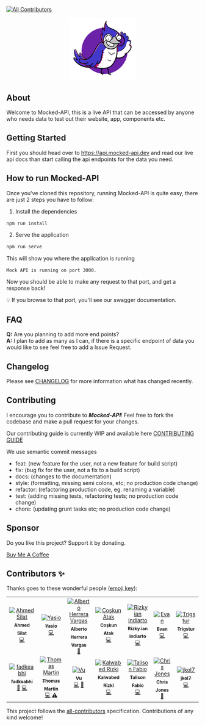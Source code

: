 
<!-- ALL-CONTRIBUTORS-BADGE:START - Do not remove or modify this section -->
[![All Contributors](https://img.shields.io/badge/all_contributors-14-orange.svg?style=flat-square)](#contributors-)
<!-- ALL-CONTRIBUTORS-BADGE:END -->

<p align="center" style="margin-bottom: 20px">
  <a href="https://github.com/ageddesi/Mocked-API">
    <img
      src="./mocked-api-logo.png" 
      alt="Mocked-API" 
      width="35%">
  </a>
</p>

## About

Welcome to Mocked-API, this is a live API that can be accessed by anyone who needs data to test out their website, app, components etc.

## Getting Started

First you should head over to https://api.mocked-api.dev and read our live api docs than start calling the api endpoints for the data you need.

## How to run Mocked-API
Once you've cloned this repository, running Mocked-API is quite easy, there are just 2 steps you have to follow:
1. Install the dependencies
```bash
npm run install
```
2. Serve the application
```bash
npm run serve
```
This will show you where the application is running
```
Mock API is running on port 3000.
```

Now you should be able to make any request to that port, and get a response back! 

💡 If you browse to that port, you'll see our swagger documentation. 

## FAQ

**Q:** Are you planning to add more end points? <br />
**A:** I plan to add as many as I can, if there is a specific endpoint of data you would like to see feel free to add a Issue Request.

## Changelog

Please see [CHANGELOG](CHANGELOG.md) for more information what has changed recently.

## Contributing

I encourage you to contribute to ***Mocked-API***! Feel free to fork the codebase and make a pull request for your changes.

Our contributing guide is currently WIP and available here [CONTRIBUTING GUIDE](CONTRIBUTING.md)

We use semantic commit messages 
- feat: (new feature for the user, not a new feature for build script)
- fix: (bug fix for the user, not a fix to a build script)
- docs: (changes to the documentation)
- style: (formatting, missing semi colons, etc; no production code change)
- refactor: (refactoring production code, eg. renaming a variable)
- test: (adding missing tests, refactoring tests; no production code change)
- chore: (updating grunt tasks etc; no production code change)

## Sponsor

Do you like this project? Support it by donating.

<a href="https://www.buymeacoffee.com/aaronrackley">
  Buy Me A Coffee
</a>

## Contributors ✨

Thanks goes to these wonderful people ([emoji key](https://allcontributors.org/docs/en/emoji-key)):

<!-- ALL-CONTRIBUTORS-LIST:START - Do not remove or modify this section -->
<!-- prettier-ignore-start -->
<!-- markdownlint-disable -->
<table>
  <tbody>
    <tr>
      <td align="center"><a href="https://github.com/ahmedsilat44"><img src="https://avatars.githubusercontent.com/u/105588821?v=4?s=100" width="100px;" alt="Ahmed Silat"/><br /><sub><b>Ahmed Silat</b></sub></a><br /><a href="https://github.com/ageddesi/Mocked-API/commits?author=ahmedsilat44" title="Code">💻</a></td>
      <td align="center"><a href="http://yasio.dev"><img src="https://avatars.githubusercontent.com/u/3300701?v=4?s=100" width="100px;" alt="Yasio"/><br /><sub><b>Yasio</b></sub></a><br /><a href="https://github.com/ageddesi/Mocked-API/commits?author=YasiOnFire" title="Code">💻</a></td>
      <td align="center"><a href="https://github.com/alberturria"><img src="https://avatars.githubusercontent.com/u/32776999?v=4?s=100" width="100px;" alt="Alberto Herrera Vargas"/><br /><sub><b>Alberto Herrera Vargas</b></sub></a><br /><a href="https://github.com/ageddesi/Mocked-API/commits?author=alberturria" title="Documentation">📖</a></td>
      <td align="center"><a href="https://github.com/Coskntkk"><img src="https://avatars.githubusercontent.com/u/53823825?v=4?s=100" width="100px;" alt="Coşkun Atak"/><br /><sub><b>Coşkun Atak</b></sub></a><br /><a href="https://github.com/ageddesi/Mocked-API/commits?author=Coskntkk" title="Code">💻</a></td>
      <td align="center"><a href="https://website-portofolio-ian.vercel.app/"><img src="https://avatars.githubusercontent.com/u/58666218?v=4?s=100" width="100px;" alt="Rizky ian indiarto"/><br /><sub><b>Rizky ian indiarto</b></sub></a><br /><a href="https://github.com/ageddesi/Mocked-API/commits?author=rizkyian78" title="Code">💻</a></td>
      <td align="center"><a href="https://github.com/Eroxl"><img src="https://avatars.githubusercontent.com/u/77178777?v=4?s=100" width="100px;" alt="Evan"/><br /><sub><b>Evan</b></sub></a><br /><a href="https://github.com/ageddesi/Mocked-API/commits?author=Eroxl" title="Code">💻</a></td>
      <td align="center"><a href="http://steamcommunity.com/id/Trigstur"><img src="https://avatars.githubusercontent.com/u/11588132?v=4?s=100" width="100px;" alt="Trigstur"/><br /><sub><b>Trigstur</b></sub></a><br /><a href="https://github.com/ageddesi/Mocked-API/commits?author=Trigstur" title="Code">💻</a></td>
    </tr>
    <tr>
      <td align="center"><a href="https://github.com/fadkeabhi"><img src="https://avatars.githubusercontent.com/u/31249309?v=4?s=100" width="100px;" alt="fadkeabhi"/><br /><sub><b>fadkeabhi</b></sub></a><br /><a href="https://github.com/ageddesi/Mocked-API/commits?author=fadkeabhi" title="Documentation">📖</a> <a href="https://github.com/ageddesi/Mocked-API/commits?author=fadkeabhi" title="Code">💻</a></td>
      <td align="center"><a href="https://github.com/Sir-Martin-Esq-III"><img src="https://avatars.githubusercontent.com/u/11279843?v=4?s=100" width="100px;" alt="Thomas Martin"/><br /><sub><b>Thomas Martin</b></sub></a><br /><a href="https://github.com/ageddesi/Mocked-API/commits?author=Sir-Martin-Esq-III" title="Code">💻</a> <a href="https://github.com/ageddesi/Mocked-API/commits?author=Sir-Martin-Esq-III" title="Tests">⚠️</a></td>
      <td align="center"><a href="http://tuanvu.dev"><img src="https://avatars.githubusercontent.com/u/61374202?v=4?s=100" width="100px;" alt="Vu"/><br /><sub><b>Vu</b></sub></a><br /><a href="https://github.com/ageddesi/Mocked-API/commits?author=tzii" title="Code">💻</a> <a href="https://github.com/ageddesi/Mocked-API/commits?author=tzii" title="Documentation">📖</a></td>
      <td align="center"><a href="http://kalwabed.xyz"><img src="https://avatars.githubusercontent.com/u/49640654?v=4?s=100" width="100px;" alt="Kalwabed Rizki"/><br /><sub><b>Kalwabed Rizki</b></sub></a><br /><a href="https://github.com/ageddesi/Mocked-API/commits?author=kalwabed" title="Code">💻</a></td>
      <td align="center"><a href="https://github.com/talis-fb"><img src="https://avatars.githubusercontent.com/u/54823205?v=4?s=100" width="100px;" alt="Talison Fabio"/><br /><sub><b>Talison Fabio</b></sub></a><br /><a href="https://github.com/ageddesi/Mocked-API/commits?author=talis-fb" title="Code">💻</a></td>
      <td align="center"><a href="https://c-j.tech"><img src="https://avatars.githubusercontent.com/u/3969086?v=4?s=100" width="100px;" alt="Chris Jones"/><br /><sub><b>Chris Jones</b></sub></a><br /><a href="#tool-cmjchrisjones" title="Tools">🔧</a></td>
      <td align="center"><a href="https://johnkolcun.com/"><img src="https://avatars.githubusercontent.com/u/104634518?v=4?s=100" width="100px;" alt="jkol7"/><br /><sub><b>jkol7</b></sub></a><br /><a href="https://github.com/ageddesi/Mocked-API/commits?author=jkol7" title="Code">💻</a></td>
    </tr>
  </tbody>
  <tfoot>
    
  </tfoot>
</table>

<!-- markdownlint-restore -->
<!-- prettier-ignore-end -->

<!-- ALL-CONTRIBUTORS-LIST:END -->

This project follows the [all-contributors](https://github.com/all-contributors/all-contributors) specification. Contributions of any kind welcome!
